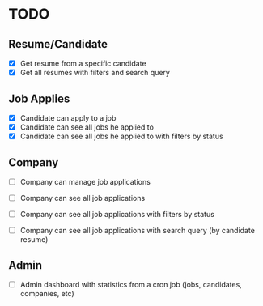 # TODO

## Resume/Candidate
- [x] Get resume from a specific candidate
- [x] Get all resumes with filters and search query

## Job Applies
- [x] Candidate can apply to a job
- [x] Candidate can see all jobs he applied to
- [x] Candidate can see all jobs he applied to with filters by status

## Company
- [ ] Company can manage job applications
- [ ] Company can see all job applications
- [ ] Company can see all job applications with filters by status
- [ ] Company can see all job applications with search query (by candidate resume)


## Admin
- [ ] Admin dashboard with statistics from a cron job (jobs, candidates, companies, etc)